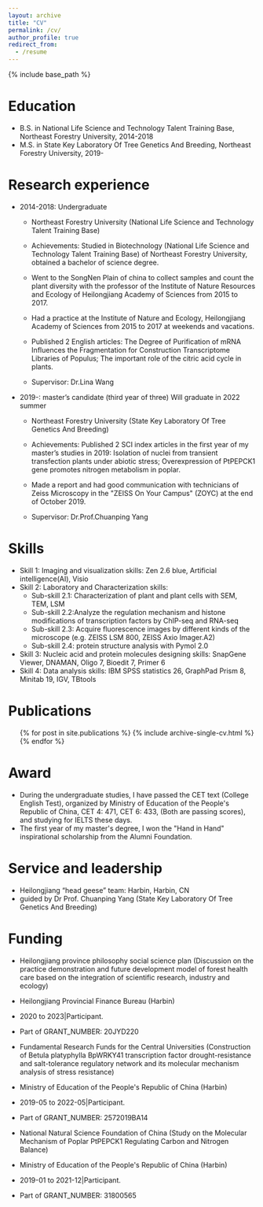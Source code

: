 ```yaml
---
layout: archive
title: "CV"
permalink: /cv/
author_profile: true
redirect_from:
  - /resume
---
```


{% include base_path %}

Education
======
* B.S. in National Life Science and Technology Talent Training Base, Northeast Forestry University, 2014-2018
* M.S. in State Key Laboratory Of Tree Genetics And Breeding, Northeast Forestry University, 2019-

Research experience
======
* 2014-2018: Undergraduate
   * Northeast Forestry University (National Life Science and Technology Talent Training Base)
   * Achievements: Studied in Biotechnology (National Life Science and Technology Talent Training Base) of Northeast Forestry University, obtained a bachelor of science degree. 
   * Went to the SongNen Plain of china to collect samples and count the plant diversity with the professor of the Institute of Nature Resources and Ecology of Heilongjiang Academy of Sciences from 2015 to 2017.
   * Had a practice at the Institute of Nature and Ecology, Heilongjiang Academy of Sciences from 2015 to 2017 at weekends and vacations.
   * Published 2 English articles: The Degree of Purification of mRNA Influences the Fragmentation for Construction Transcriptome Libraries of Populus; The important role of the citric acid cycle in plants.

  * Supervisor: Dr.Lina Wang

* 2019-:     master’s candidate (third year of three) Will graduate in 2022 summer
  * Northeast Forestry University (State Key Laboratory Of Tree Genetics And Breeding)
  * Achievements: Published 2 SCI index articles in the first year of my master’s studies in 2019: Isolation of nuclei from transient transfection plants under abiotic stress; Overexpression of PtPEPCK1 gene promotes nitrogen metabolism in poplar.
  * Made a report and had good communication with technicians of Zeiss Microscopy in the "ZEISS On Your Campus" (ZOYC) at the end of October 2019. 

  * Supervisor: Dr.Prof.Chuanping Yang
  
Skills
======
* Skill 1: Imaging and visualization skills: Zen 2.6 blue, Artificial intelligence(AI), Visio 
* Skill 2: Laboratory and Characterization skills:
  * Sub-skill 2.1: Characterization of plant and plant cells with SEM, TEM, LSM
  * Sub-skill 2.2:Analyze the regulation mechanism and histone modifications of transcription factors  by ChIP-seq 
and RNA-seq
  * Sub-skill 2.3: Acquire fluorescence images by different kinds of the microscope (e.g. ZEISS LSM 800, ZEISS Axio Imager.A2)
  * Sub-skill 2.4: protein structure analysis with Pymol 2.0
* Skill 3: Nucleic acid and protein molecules designing skills: SnapGene Viewer, DNAMAN, Oligo 7, Bioedit 7, Primer 6
* Skill 4: Data analysis skills: IBM SPSS statistics 26, GraphPad Prism 8, Minitab 19, IGV, TBtools

Publications
======
  <ul>{% for post in site.publications %}
    {% include archive-single-cv.html %}
  {% endfor %}</ul>
  
Award
======
* During the undergraduate studies, I have passed the CET text (College English Test), organized by Ministry of Education of the People's Republic of China, CET 4: 471, CET 6: 433, (Both are passing scores), and studying for IELTS these days.
* The first year of my master's degree, I won the "Hand in Hand" inspirational scholarship from the Alumni Foundation.
 
Service and leadership
======
* Heilongjiang “head geese” team: Harbin, Harbin, CN
* guided by Dr Prof. Chuanping Yang (State Key Laboratory Of Tree Genetics And Breeding)

Funding
======
* Heilongjiang province philosophy social science plan (Discussion on the practice demonstration and future development model of forest health care based on the integration of scientific research, industry and ecology)
* Heilongjiang Provincial Finance Bureau (Harbin)
* 2020 to 2023|Participant.
* Part of GRANT_NUMBER: 20JYD220



* Fundamental Research Funds for the Central Universities (Construction of Betula platyphylla BpWRKY41 transcription factor drought-resistance and salt-tolerance regulatory network and its molecular mechanism analysis of stress resistance)
* Ministry of Education of the People's Republic of China (Harbin)
* 2019-05 to 2022-05|Participant.
* Part of GRANT_NUMBER: 2572019BA14



* National Natural Science Foundation of China (Study on the Molecular Mechanism of Poplar PtPEPCK1 Regulating Carbon and Nitrogen Balance)
* Ministry of Education of the People's Republic of China (Harbin)
* 2019-01 to 2021-12|Participant.
* Part of GRANT_NUMBER: 31800565


